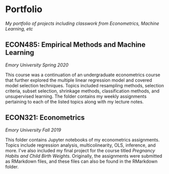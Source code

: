 # Portfolio
_My portfolio of projects including classwork from Econometrics, Machine Learning, etc_

## ECON485: Empirical Methods and Machine Learning
_Emory University Spring 2020_

This course was a continuation of an undergraduate econometrics course that further explored the multiple linear regression model and covered model selection techniques. Topics included resampling methods, selection criteria, subset selection, shrinkage methods, classification methods, and unsupervised learning. The folder contains my weekly assignments pertaining to each of the listed topics along with my lecture notes.

## ECON321: Econometrics
_Emory University Fall 2019_

This folder contains Jupyter notebooks of my econometrics assignments. Topics include regression analysis, multicolinearity, OLS, inference, and more. I've also included my final project for the course titled _Pregnancy Habits and Child Birth Weights_. Originally, the assignments were submitted as RMarkdown files, and these files can also be found in the RMarkdown folder.
